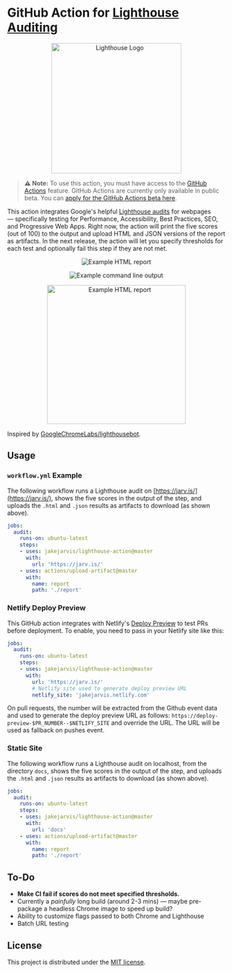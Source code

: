 # GitHub Action for [Lighthouse Auditing](https://developers.google.com/web/tools/lighthouse/)

<p align="center"><img src="https://raw.githubusercontent.com/jakejarvis/lighthouse-action/master/screenshots/logo.png" alt="Lighthouse Logo" width="300px"></p>

> **⚠️ Note:** To use this action, you must have access to the [GitHub Actions](https://github.com/features/actions) feature. GitHub Actions are currently only available in public beta. You can [apply for the GitHub Actions beta here](https://github.com/features/actions/signup/).

This action integrates Google's helpful [Lighthouse audits](https://developers.google.com/web/tools/lighthouse/) for webpages — specifically testing for Performance, Accessibility, Best Practices, SEO, and Progressive Web Apps. Right now, the action will print the five scores (out of 100) to the output and upload HTML and JSON versions of the report as artifacts. In the next release, the action will let you specify thresholds for each test and optionally fail this step if they are not met.

<p align="center"><img src="https://raw.githubusercontent.com/jakejarvis/lighthouse-action/master/screenshots/screenshot-report.png" alt="Example HTML report"></p>
<p align="center"><img src="https://raw.githubusercontent.com/jakejarvis/lighthouse-action/master/screenshots/screenshot-output.png" alt="Example command line output"></p>
<p align="center"><img src="https://raw.githubusercontent.com/jakejarvis/lighthouse-action/master/screenshots/screenshot-artifact.png" alt="Example HTML report" width="320px"></p>

Inspired by [GoogleChromeLabs/lighthousebot](https://github.com/GoogleChromeLabs/lighthousebot).


## Usage

### `workflow.yml` Example

The following workflow runs a Lighthouse audit on [https://jarv.is/](https://jarv.is/), shows the five scores in the output of the step, and uploads the `.html` and `.json` results as artifacts to download (as shown above).

```yml
jobs:
  audit:
    runs-on: ubuntu-latest
    steps:
    - uses: jakejarvis/lighthouse-action@master
      with:
        url: 'https://jarv.is/'
    - uses: actions/upload-artifact@master
      with:
        name: report
        path: './report'
```


### Netlify Deploy Preview

This GitHub action integrates with Netlify's [Deploy Preview](https://www.netlify.com/docs/continuous-deployment/) to test PRs before deployment. To enable, you need to pass in your Netlify site like this:

```yml
jobs:
  audit:
    runs-on: ubuntu-latest
    steps:
    - uses: jakejarvis/lighthouse-action@master
      with:
        url: 'https://jarv.is/'
        # Netlify site used to generate deploy preview URL
        netlify_site: 'jakejarvis.netlify.com'
```

On pull requests, the number will be extracted from the Github event data and used to generate the deploy preview URL as follows: `https://deploy-preview-$PR_NUMBER--$NETLIFY_SITE` and override the URL. The URL will be used as fallback on pushes event.

### Static Site

The following workflow runs a Lighthouse audit on localhost, from the directory `docs`, shows the five scores in the output of the step, and uploads the `.html` and `.json` results as artifacts to download (as shown above).

```yml
jobs:
  audit:
    runs-on: ubuntu-latest
    steps:
    - uses: jakejarvis/lighthouse-action@master
      with:
        url: 'docs'
    - uses: actions/upload-artifact@master
      with:
        name: report
        path: './report'
```

## To-Do

- **Make CI fail if scores do not meet specified thresholds.**
- Currently a *painfully* long build (around 2-3 mins) — maybe pre-package a headless Chrome image to speed up build?
- Ability to customize flags passed to both Chrome and Lighthouse
- Batch URL testing


## License

This project is distributed under the [MIT license](LICENSE.md).
